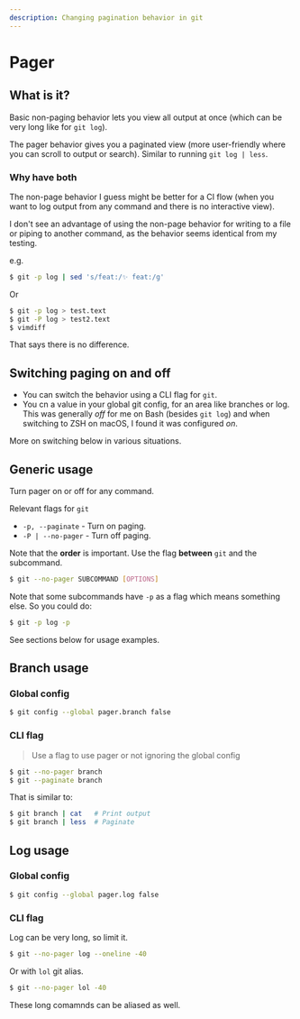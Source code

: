 ```yaml
---
description: Changing pagination behavior in git
---
```

# Pager


## What is it?

Basic non-paging behavior lets you view all output at once (which can be very long like for `git log`).

The pager behavior gives you a paginated view (more user-friendly where you can scroll to output or search). Similar to running `git log | less`.

### Why have both

The non-page behavior I guess might be better for a CI flow (when you want to log output from any command and there is no interactive view). 

I don't see an advantage of using the non-page behavior for writing to a file or piping to another command, as the behavior seems identical from my testing.

e.g.

```sh
$ git -p log | sed 's/feat:/✨ feat:/g'
```

Or

```sh
$ git -p log > test.text
$ git -P log > test2.text
$ vimdiff
```

That says there is no difference.


## Switching paging on and off

- You can switch the behavior using a CLI flag for `git`. 
- You cn a value in your global git config, for an area like branches or log. This was generally _off_ for me on Bash (besides `git log`) and when switching to ZSH on macOS, I found it was configured _on_.

More on switching below in various situations.


## Generic usage

Turn pager on or off for any command.

Relevant flags for `git`

- `-p, --paginate` - Turn on paging.
- `-P | --no-pager` - Turn off paging.

Note that the **order** is important. Use the flag **between** `git` and the subcommand.

```sh
$ git --no-pager SUBCOMMAND [OPTIONS]
```

Note that some subcommands have `-p` as a flag which means something else. So you could do:

```sh
$ git -p log -p
```

See sections below for usage examples.


## Branch usage

### Global config

```sh
$ git config --global pager.branch false
```

### CLI flag
> Use a flag to use pager or not ignoring the global config


```sh
$ git --no-pager branch
$ git --paginate branch
```

That is similar to:

```sh
$ git branch | cat   # Print output
$ git branch | less  # Paginate
```


## Log usage

### Global config

```sh
$ git config --global pager.log false
```

### CLI flag

Log can be very long, so limit it.

```sh
$ git --no-pager log --oneline -40
```

Or with `lol` git alias.

```sh
$ git --no-pager lol -40
```

These long comamnds can be aliased as well.
